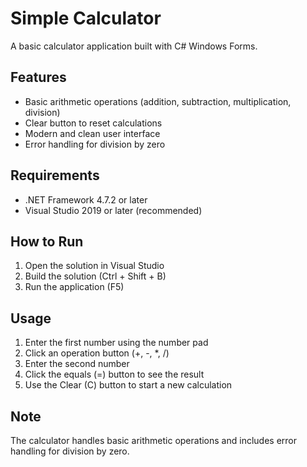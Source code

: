 # Simple Calculator

A basic calculator application built with C# Windows Forms.

## Features

- Basic arithmetic operations (addition, subtraction, multiplication, division)
- Clear button to reset calculations
- Modern and clean user interface
- Error handling for division by zero

## Requirements

- .NET Framework 4.7.2 or later
- Visual Studio 2019 or later (recommended)

## How to Run

1. Open the solution in Visual Studio
2. Build the solution (Ctrl + Shift + B)
3. Run the application (F5)

## Usage

1. Enter the first number using the number pad
2. Click an operation button (+, -, *, /)
3. Enter the second number
4. Click the equals (=) button to see the result
5. Use the Clear (C) button to start a new calculation

## Note

The calculator handles basic arithmetic operations and includes error handling for division by zero. 
